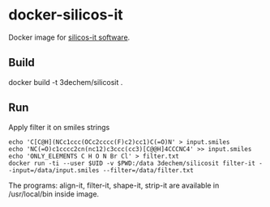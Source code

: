 # docker-silicos-it

Docker image for [silicos-it software](http://silicos-it.be.s3-website-eu-west-1.amazonaws.com/index.html).

## Build

docker build -t 3dechem/silicosit .

## Run

Apply filter it on smiles strings
```
echo 'C[C@H](NCc1ccc(OCc2cccc(F)c2)cc1)C(=O)N' > input.smiles
echo 'NC(=O)c1cccc2cn(nc12)c3ccc(cc3)[C@@H]4CCCNC4' >> input.smiles
echo 'ONLY_ELEMENTS C H O N Br Cl' > filter.txt
docker run -ti --user $UID -v $PWD:/data 3dechem/silicosit filter-it --input=/data/input.smiles --filter=/data/filter.txt
```

The programs: align-it, filter-it, shape-it, strip-it are available in /usr/local/bin inside image.
